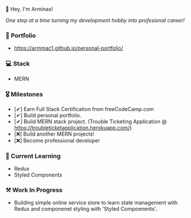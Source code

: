 👋 Hey, I'm Arminas!

*One step at a time turning my development hobby into profesional career!*

### 💼 Portfolio
- https://armmac1.github.io/personal-portfolio/

### 💻 Stack 
- MERN

### 🎖 Milestones
  
  - [✔] Earn Full Stack Certification from freeCodeCamp.com
  - [✔] Build personal portfolio.
  - [✔] Build MERN stack project. (Trouble Ticketing Application @ https://troubleticketapplication.herokuapp.com/)
  - [❌] Build another MERN projects!
  - [❌] Become professional developer

### 🌱 Current Learning
- Redux
- Styled Components

### ⚒ Work In Progress
- Building simple online service store to learn state management with Redux and componenet styling with 'Styled Compoenents'.
